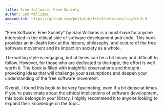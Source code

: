```yaml
---
title: Free Software, Free Society
author: Sam Williams 
amazonLink: https://github.com/pettarin/fsfs3/releases/tag/v1.0.0
---
```

"Free Software, Free Society" by Sam Williams is a must-have for anyone interested in the ethical side of software development and code. This book provides an in-depth look at the history, philosophy, and culture of the free software movement and its impact on society as a whole.

The writing style is engaging, but at times can be a bit heavy and difficult to follow. However, for those who are dedicated to the topic, the effort is well worth it. The book is filled with insightful observations and thought-provoking ideas that will challenge your assumptions and deepen your understanding of the free software movement.

Overall, I found this book to be very fascinating, even if a bit dense at times. If you're passionate about the ethical implications of software development, this book belongs in your library. I highly recommend it to anyone looking to expand their knowledge on the topic.